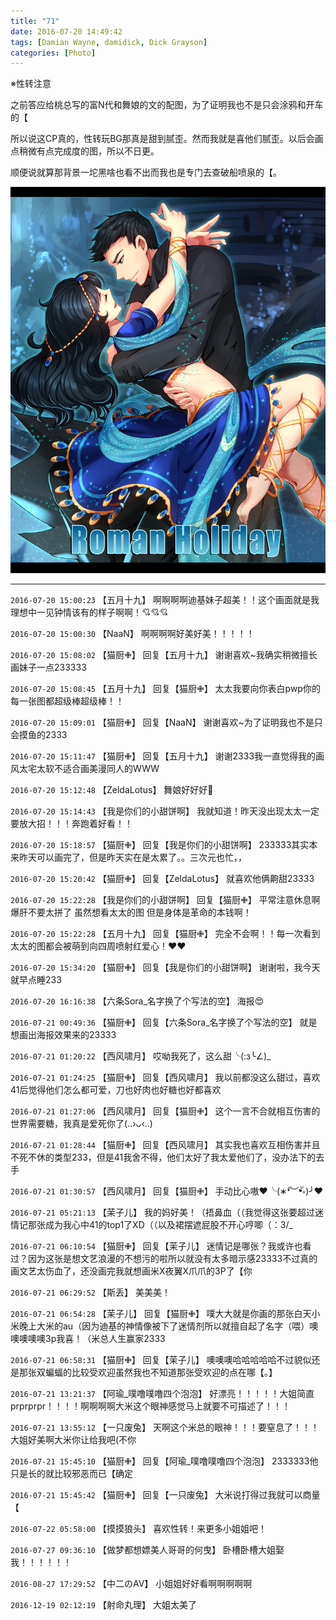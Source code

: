 ```yaml
---
title: "71"
date: 2016-07-20 14:49:42
tags: [Damian Wayne, damidick, Dick Grayson]
categories: [Photo]
---
```


<p>※性转注意&nbsp;</p> 
<p>之前答应给桃总写的富N代和舞娘的文的配图，为了证明我也不是只会涂鸦和开车的【</p> 
<p>所以说这CP真的，性转玩BG那真是甜到腻歪。然而我就是喜他们腻歪。以后会画点稍微有点完成度的图，所以不日更。</p> 
<p>顺便说就算那背景一坨黑啥也看不出而我也是专门去查破船喷泉的【。<br /></p>

![](https://raw.githubusercontent.com/alicewish/meowchain247/master/img_cVZNdzJtQk9JV2VES29wdFRLSnAvS2JJUDJ3YWNhTVJkS2M3QVUybTN3RXM3TjlYUURzM3hnPT0.jpg)

---

`2016-07-20 15:00:23` 【五月十九】 啊啊啊啊迪基妹子超美！！这个画面就是我理想中一见钟情该有的样子啊啊！💘💘💘

`2016-07-20 15:00:30` 【NaaN】 啊啊啊啊好美好美！！！！！

`2016-07-20 15:08:02` 【猫厨✙】 回复【五月十九】 谢谢喜欢~我确实稍微擅长画妹子一点233333

`2016-07-20 15:08:45` 【五月十九】 回复【猫厨✙】 太太我要向你表白pwp你的每一张图都超级棒超级棒！！

`2016-07-20 15:09:01` 【猫厨✙】 回复【NaaN】 谢谢喜欢~为了证明我也不是只会摸鱼的2333

`2016-07-20 15:11:47` 【猫厨✙】 回复【五月十九】 谢谢2333我一直觉得我的画风太宅太软不适合画美漫同人的WWW

`2016-07-20 15:12:48` 【ZeldaLotus】 舞娘好好好👏

`2016-07-20 15:14:43` 【我是你们的小甜饼啊】 我就知道！昨天没出现太太一定要放大招！！！奔跑着好看！！

`2016-07-20 15:18:57` 【猫厨✙】 回复【我是你们的小甜饼啊】 233333其实本来昨天可以画完了，但是昨天实在是太累了。。三次元也忙，，

`2016-07-20 15:20:42` 【猫厨✙】 回复【ZeldaLotus】 就喜欢他俩齁甜23333

`2016-07-20 15:22:28` 【我是你们的小甜饼啊】 回复【猫厨✙】 平常注意休息啊爆肝不要太拼了 虽然想看太太的图 但是身体是革命的本钱啊！

`2016-07-20 15:22:28` 【五月十九】 回复【猫厨✙】 完全不会啊！！每一次看到太太的图都会被萌到向四周喷射红爱心！❤️❤️

`2016-07-20 15:34:20` 【猫厨✙】 回复【我是你们的小甜饼啊】 谢谢啦，我今天就早点睡233

`2016-07-20 16:16:38` 【六条Sora\_名字换了个写法的空】 海报😍

`2016-07-21 00:49:36` 【猫厨✙】 回复【六条Sora\_名字换了个写法的空】 就是想画出海报效果来的23333

`2016-07-21 01:20:22` 【西风啸月】 哎呦我死了，这么甜╰(:з╰∠)\_

`2016-07-21 01:24:25` 【猫厨✙】 回复【西风啸月】 我以前都没这么甜过，喜欢41后觉得他们怎么都可爱，刀也好肉也好糖也好都喜欢

`2016-07-21 01:27:06` 【西风啸月】 回复【猫厨✙】 这个一言不合就相互伤害的世界需要糖，我真是爱死你了(..›ᴗ‹..)

`2016-07-21 01:28:44` 【猫厨✙】 回复【西风啸月】 其实我也喜欢互相伤害并且不死不休的类型233，但是41我舍不得，他们太好了我太爱他们了，没办法下的去手

`2016-07-21 01:30:57` 【西风啸月】 回复【猫厨✙】 手动比心嗷❤╰(∗❛ั︶❛ั∗)╯❤

`2016-07-21 05:21:13` 【茉子儿】 我的妈好美！（捂鼻血（（我觉得这张要超过迷情记那张成为我心中41的top1了XD（（以及裙摆遮屁股不开心哼唧（：3/\_

`2016-07-21 06:10:54` 【猫厨✙】 回复【茉子儿】 迷情记是哪张？我或许也看过？因为这张是想文艺浪漫的不想污的啦所以就没有太多暗示感23333不过真的画文艺太伤血了，还没画完我就想画米X夜翼X爪爪的3P了【你

`2016-07-21 06:29:52` 【斯丢】 美美美！

`2016-07-21 06:54:28` 【茉子儿】 回复【猫厨✙】 噗大大就是你画的那张白天小米晚上大米的au（因为迪基的神情像被下了迷情剂所以就擅自起了名字（喂）噢噢噢噢噢3p我喜！（米总人生赢家2333

`2016-07-21 06:58:31` 【猫厨✙】 回复【茉子儿】 噢噢噢哈哈哈哈哈不过貌似还是那张双蝙蝠的比较受欢迎虽然我也不知道那张受欢迎的点在哪【。】

`2016-07-21 13:21:37` 【阿瑜\_噗噜噗噜四个泡泡】 好漂亮！！！！！大姐简直prprprpr！！！！啊啊啊啊大米这个眼神感觉马上就要不可描述了！！！

`2016-07-21 13:55:12` 【一只废兔】 天啊这个米总的眼神！！！要窒息了！！！大姐好美啊大米你让给我吧(不你

`2016-07-21 15:45:10` 【猫厨✙】 回复【阿瑜\_噗噜噗噜四个泡泡】 2333333他只是长的就比较邪恶而已【确定

`2016-07-21 15:45:42` 【猫厨✙】 回复【一只废兔】 大米说打得过我就可以商量【

`2016-07-22 05:58:00` 【摸摸狼头】 喜欢性转！来更多小姐姐吧！

`2016-07-27 09:36:10` 【做梦都想嫖美人哥哥的何曳】 卧槽卧槽大姐娶我！！！！！！

`2016-08-27 17:29:52` 【中二のAV】 小姐姐好好看啊啊啊啊啊

`2016-12-19 02:12:19` 【射命丸理】 大姐太美了

